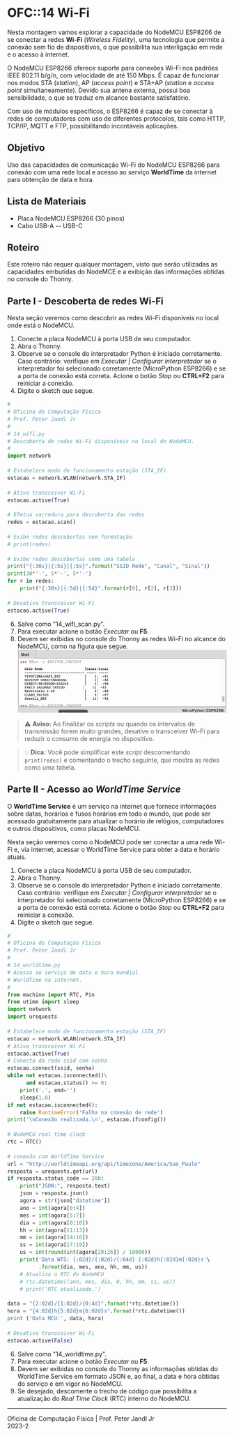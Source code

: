 # OFC::14 Wi-Fi 

Nesta montagem vamos explorar a capacidade do NodeMCU ESP8266 de se conectar a redes **Wi-Fi** (*Wireless Fidelity*), uma tecnologia que permite a conexão sem fio de dispositivos, o que possibilita sua interligação em rede e o acesso à internet. 

O NodeMCU ESP8266 oferece suporte para conexões Wi-Fi nos padrões IEEE 802.11 b/g/n, com velocidade de até 150 Mbps. É capaz de funcionar nos modos
STA (*station*), AP (*access point*) e STA+AP (*station* e *access point* simultaneamente). Devido sua antena externa, possui boa sensibilidade, o que se traduz em alcance bastante satisfatório.

Com uso de módulos específicos, o ESP8266 é capaz de se conectar à redes de computadores com uso de diferentes protocolos, tais como HTTP, TCP/IP, MQTT e FTP, possibilitando incontáveis aplicações.

## Objetivo

Uso das capacidades de comunicação Wi-Fi do NodeMCU ESP8266 para conexão com uma rede local e acesso ao serviço **WorldTime** da internet para obtenção de data e hora.

## Lista de Materiais

* Placa NodeMCU ESP8266 (30 pinos)
* Cabo USB-A -- USB-C

## Roteiro

Este roteiro não requer qualquer montagem, visto que serão utilizadas as capacidades embutidas do NodeMCE e a exibição das informações obtidas no console do Thonny. 

## Parte I - Descoberta de redes Wi-Fi

Nesta seção veremos como descobrir as redes Wi-Fi disponíveis no local onde está o NodeMCU.

1. Conecte a placa NodeMCU à porta USB de seu computador.
2. Abra o Thonny.
3. Observe se o console do interpretador Python é iniciado corretamente. Caso contrário: verifique em *Executar | Configurar interpretador* se o interpretador foi selecionado corretamente (MicroPython ESP8266) e se a porta de conexão está correta. Acione o botão *Stop* ou **CTRL+F2** para reiniciar a conexão.
4. Digite o sketch que segue.

```python
#
# Oficina de Computação Física
# Prof. Peter Jandl Jr
#
# 14_wifi.py
# Descoberta de redes Wi-Fi disponíveis no local do NodeMCU.
#
import network

# Estabelece modo de funcionamento estação (STA_IF)
estacao = network.WLAN(network.STA_IF)

# Ativa transceiver Wi-Fi
estacao.active(True)

# Efetua varredura para descoberta das redes
redes = estacao.scan()

# Exibe redes descobertas sem formatação
# print(redes)

# Exibe redes descobertas como uma tabela
print("{:30s}|{:5s}|{:5s}".format("SSID Rede", "Canal", "Sinal"))
print(30*'-', 5*'-', 5*'-')
for r in redes:
    print("{:30s}|{:5d}|{:5d}".format(r[0], r[2], r[3]))

# Desativa transceiver Wi-Fi
estacao.active(True)

```

6. Salve como "14_wifi_scan.py".
7. Para executar acione o botão *Executar* ou **F5**.
8. Devem ser exibidas no console do Thonny as redes Wi-Fi no alcance do NodeMCU, como na figura que segue.
![Wi-Fi Scan](https://github.com/pjandl/ocf/blob/main/T-2023-2/figuras/14_wifi_scan.png)

> :warning: **Aviso:** Ao finalizar os *scripts* ou quando os intervalos de transmissão forem muito grandes, desative o transceiver Wi-Fi para reduzir o consumo de energia no dispositivo.

> :bulb: **Dica:** Você pode simplificar este *script* descomentando `print(redes)` e comentando o trecho seguinte, que mostra as redes como uma tabela.


## Parte II - Acesso ao *WorldTime Service*

O **WorldTime Service** é um serviço na internet que fornece informações sobre datas, horários e fusos horários em todo o mundo, que pode ser acessado gratuitamente para atualizar o horário de relógios, computadores e outros dispositivos, como placas NodeMCU.

Nesta seção veremos como o NodeMCU pode ser conectar a uma rede Wi-Fi e, via internet, acessar o WorldTime Service para obter a data e horário atuais.

1. Conecte a placa NodeMCU à porta USB de seu computador.
2. Abra o Thonny.
3. Observe se o console do interpretador Python é iniciado corretamente. Caso contrário: verifique em *Executar | Configurar interpretador* se o interpretador foi selecionado corretamente (MicroPython ESP8266) e se a porta de conexão está correta. Acione o botão *Stop* ou **CTRL+F2** para reiniciar a conexão.
4. Digite o sketch que segue.

```python
#
# Oficina de Computação Física
# Prof. Peter Jandl Jr
#
# 14_worldtime.py
# Acesso ao serviço de data e hora mundial
# WorldTime na internet.
#
from machine import RTC, Pin
from utime import sleep
import network
import urequests

# Estabelece modo de funcionamento estação (STA_IF)
estacao = network.WLAN(network.STA_IF)
# Ativa transceiver Wi-Fi
estacao.active(True)
# Conecta da rede ssid com senha
estacao.connect(ssid, senha)
while not estacao.isconnected()\
      and estacao.status() >= 0:
    print('.', end='')
    sleep(1.0)
if not estacao.isconnected():
    raise RuntimeError('Falha na conexão de rede')   
print('\nConexão realizada.\n', estacao.ifconfig())

# NodeMCU real time clock
rtc = RTC()

# conexão com WorldTime Service
url = "http://worldtimeapi.org/api/timezone/America/Sao_Paulo"
resposta = urequests.get(url)
if resposta.status_code == 200:
    print("JSON:", resposta.text)
    json = resposta.json()
    agora = str(json["datetime"])
    ano = int(agora[0:4])
    mes = int(agora[5:7])
    dia = int(agora[8:10])
    hh = int(agora[11:13])
    mm = int(agora[14:16])
    ss = int(agora[17:19])
    us = int(round(int(agora[20:26]) / 10000))
    print('Data WTS: {:02d}/{:02d}/{:04d} {:02d}h{:02d}m{:02d}s'\
          .format(dia, mes, ano, hh, mm, us))
    # Atualiza o RTC do NodeMCU
    # rtc.datetime((ano, mes, dia, 0, hh, mm, ss, us))
    # print('RTC atualizado.')
    
data = "{2:02d}/{1:02d}/{0:4d}".format(*rtc.datetime())
hora = "{4:02d}h{5:02d}m{6:02d}s".format(*rtc.datetime())
print ('Data MCU:', data, hora)

# Desativa transceiver Wi-Fi
estacao.active(False)

```

6. Salve como "14_worldtime.py".
7. Para executar acione o botão *Executar* ou **F5**.
8. Devem ser exibidas no console do Thonny as informações obtidas do WorldTime Service em formato JSON e, ao final, a data e hora obtidas do serviço e em vigor no NodeMCU.
9. Se desejado, descomente o trecho de código que possibilita a atualização do *Real Time Clock* (RTC) interno do NodeMCU.

---

Oficina de Computação Física | Prof. Peter Jandl Jr
<br/>2023-2
